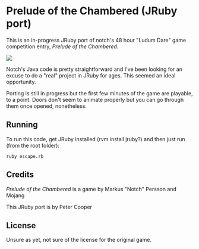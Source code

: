# Prelude of the Chambered (JRuby port)

This is an in-progress JRuby port of notch's 48 hour "Ludum Dare" game competition entry, _Prelude of the Chambered_.

![](http://no.gd/m/potc-20110823-230659.jpg)

Notch's Java code is pretty straightforward and I've been looking for an excuse to do a "real" project in JRuby for ages. This seemed an ideal opportunity.

Porting is still in progress but the first few minutes of the game are playable, to a point. Doors don't seem to animate properly but you can go through them once opened, nonetheless.

## Running

To run this code, get JRuby installed (rvm install jruby?) and then just run (from the root folder):

    ruby escape.rb
    
## Credits

_Prelude of the Chambered_ is a game by Markus "Notch" Persson and Mojang

This JRuby port is by Peter Cooper

## License

Unsure as yet, not sure of the license for the original game.